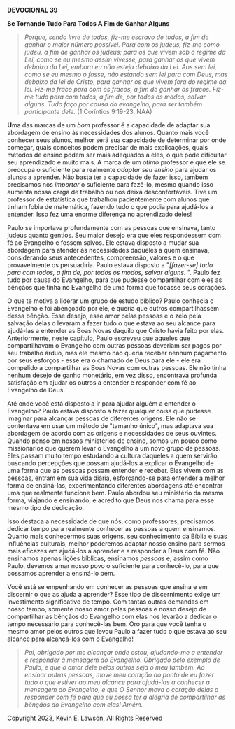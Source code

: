 **DEVOCIONAL 39**

**Se Tornando Tudo Para Todos A Fim de Ganhar Alguns**

> *Porque, sendo livre de todos, fiz-me escravo de todos, a fim de
> ganhar o maior número possível. Para com os judeus, fiz-me como judeu,
> a fim de ganhar os judeus; para os que vivem sob o regime da Lei, como
> se eu mesmo assim vivesse, para ganhar os que vivem debaixo da Lei,
> embora eu não esteja debaixo da Lei. Aos sem lei, como se eu mesmo o
> fosse, não estando sem lei para com Deus, mas debaixo da lei de
> Cristo, para ganhar os que vivem fora do regime da lei. Fiz-me fraco
> para com os fracos, a fim de ganhar os fracos. Fiz-me tudo para com
> todos, a fim de, por todos os modos, salvar alguns. Tudo faço por
> causa do evangelho, para ser também participante dele.* (1 Coríntios
> 9:19-23, NAA)

**U**ma das marcas de um *bom* professor é a capacidade de adaptar sua
abordagem de ensino às necessidades dos alunos. Quanto mais você
conhecer seus alunos, melhor será sua capacidade de determinar por onde
começar, quais conceitos podem precisar de mais explicações, quais
métodos de ensino podem ser mais adequados a eles, o que pode dificultar
seu aprendizado e muito mais. A marca de um *ótimo* professor é que ele
se preocupa o suficiente para realmente *adaptar seu ensino* para ajudar
os alunos a aprender. Não basta ter a capacidade de fazer isso, também
precisamos nos *importar* o suficiente para fazê-lo, mesmo quando isso
aumenta nossa carga de trabalho ou nos deixa desconfortáveis. Tive um
professor de estatística que trabalhou pacientemente com alunos que
tinham fobia de matemática, fazendo tudo o que podia para ajudá-los a
entender. Isso fez uma enorme diferença no aprendizado deles!

Paulo se importava profundamente com as pessoas que ensinava, tanto
judeus quanto gentios. Seu maior desejo era que eles respondessem com fé
ao Evangelho e fossem salvos. Ele estava disposto a mudar sua abordagem
para atender às necessidades daqueles a quem ensinava, considerando seus
antecedentes, compreensão, valores e o que provavelmente os persuadiria.
Paulo estava disposto a "*\[fazer-se\] tudo para com todos, a fim de,
por todos os modos, salvar alguns.* ". Paulo fez tudo por causa do
Evangelho, para que pudesse compartilhar com eles as bênçãos que tinha
no Evangelho de uma forma que tocasse seus corações.

O que te motiva a liderar um grupo de estudo bíblico? Paulo conhecia o
Evangelho e foi abençoado por ele, e queria que outros compartilhassem
dessa bênção. Esse desejo, esse amor pelas pessoas e o zelo pela
salvação delas o levaram a fazer tudo o que estava ao seu alcance para
ajudá-las a entender as Boas Novas daquilo que Cristo havia feito por
elas. Anteriormente, neste capítulo, Paulo escreveu que aqueles que
compartilhavam o Evangelho com outras pessoas deveriam ser pagos por seu
trabalho árduo, mas ele mesmo não queria receber nenhum pagamento por
seus esforços - esse era o chamado de Deus para ele - ele era compelido
a compartilhar as Boas Novas com outras pessoas. Ele não tinha nenhum
desejo de ganho monetário, em vez disso, encontrava profunda satisfação
em ajudar os outros a entender e responder com fé ao Evangelho de Deus.

Até onde você está disposto a ir para ajudar alguém a entender o
Evangelho? Paulo estava disposto a fazer qualquer coisa que pudesse
imaginar para alcançar pessoas de diferentes origens. Ele não se
contentava em usar um método de "tamanho único", mas adaptava sua
abordagem de acordo com as origens e necessidades de seus ouvintes.
Quando penso em nossos ministérios de ensino, somos um pouco como
missionários que querem levar o Evangelho a um novo grupo de pessoas.
Eles passam muito tempo estudando a cultura daqueles a quem servirão,
buscando percepções que possam ajudá-los a explicar o Evangelho de uma
forma que as pessoas possam entender e receber. Eles vivem com as
pessoas, entram em sua vida diária, esforçando-se para entender a melhor
forma de ensiná-las, experimentando diferentes abordagens até encontrar
uma que realmente funcione bem. Paulo abordou seu ministério da mesma
forma, viajando e ensinando, e acredito que Deus nos chama para esse
mesmo tipo de dedicação.

Isso destaca a necessidade de que nós, como professores, precisamos
dedicar tempo para realmente conhecer as pessoas a quem ensinamos.
Quanto mais conhecermos suas origens, seu conhecimento da Bíblia e suas
influências culturais, melhor poderemos adaptar nosso ensino para sermos
mais eficazes em ajudá-los a aprender e a responder a Deus com fé. Não
ensinamos apenas lições bíblicas, ensinamos *pessoas* e, assim como
Paulo, devemos amar nosso povo o suficiente para conhecê-lo, para que
possamos aprender a ensiná-lo bem.

Você está se empenhando em conhecer as pessoas que ensina e em discernir
o que as ajuda a aprender? Esse tipo de discernimento exige um
investimento significativo de tempo. Com tantas outras demandas em nosso
tempo, somente nosso amor pelas pessoas e nosso desejo de compartilhar
as bênçãos do Evangelho com elas nos levarão a dedicar o tempo
necessário para conhecê-las bem. Oro para que você tenha o mesmo amor
pelos outros que levou Paulo a fazer tudo o que estava ao seu alcance
para alcançá-los com o Evangelho!

> *Pai, obrigado por me alcançar onde estou, ajudando-me a entender e
> responder à mensagem do Evangelho. Obrigado pelo exemplo de Paulo, e
> que o amor dele pelos outros seja o meu também. Ao ensinar outras
> pessoas, move meu coração ao ponto de eu fazer tudo o que estiver ao
> meu alcance para ajudá-las a conhecer a mensagem do Evangelho, e que O
> Senhor mova o coração delas a responder com fé para que eu possa ter a
> alegria de compartilhar as bênçãos do Evangelho com elas! Amém.*

Copyright 2023, Kevin E. Lawson, All Rights Reserved

